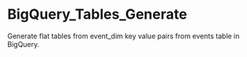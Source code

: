 # BigQuery_Tables_Generate
Generate flat tables from event_dim key value pairs from events table in BigQuery.
